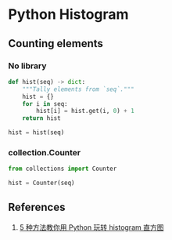 # Python Histogram

## Counting elements

### No library

```python
def hist(seq) -> dict:
    """Tally elements from `seq`."""
    hist = {}
    for i in seq:
        hist[i] = hist.get(i, 0) + 1
    return hist

hist = hist(seq)
```

### collection.Counter

```python
from collections import Counter

hist = Counter(seq)
```

## References

1. [5 种方法教你用 Python 玩转 histogram 直方图](https://blog.csdn.net/weixin_33858485/article/details/87989778)

